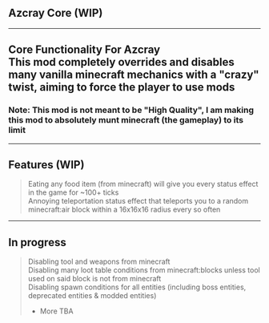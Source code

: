 ## Azcray Core (WIP) <br />
---
Core Functionality For Azcray <br />
This mod completely overrides and disables many vanilla minecraft mechanics with a "crazy" twist, aiming to force the player to use mods <br />
---
### Note: This mod is not meant to be "High Quality", I am making this mod to absolutely munt minecraft (the gameplay) to its limit <br />
---
## Features (WIP) <br />
> Eating any food item (from minecraft) will give you every status effect in the game for ~100+ ticks <br />
> Annoying teleportation status effect that teleports you to a random minecraft:air block within a 16x16x16 radius every so often <br />
---
## In progress <br />
> Disabling tool and weapons from minecraft <br />
> Disabling many loot table conditions from minecraft:blocks unless tool used on said block is not from minecraft <br />
> Disabling spawn conditions for all entities (including boss entities, deprecated entities & modded entities) <br />
> + More TBA <br />